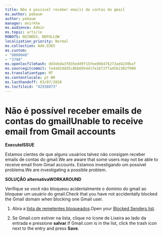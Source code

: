 ```yaml
---
title: Não é possível receber emails de contas do gmail
ms.author: pebaum
author: pebaum
manager: mnirkhe
ms.audience: Admin
ms.topic: article
ROBOTS: NOINDEX, NOFOLLOW
localization_priority: Normal
ms.collection: Adm_O365
ms.custom:
- "8000048"
- "3798"
ms.openlocfilehash: dd3ebda3f835edd9f15fee096476273ad4249baf
ms.sourcegitcommit: fa4a92ddd5c8bb695441fe16f2ffa4562382f900
ms.translationtype: MT
ms.contentlocale: pt-BR
ms.lasthandoff: 03/07/2020
ms.locfileid: "42558873"
---
```

# <a name="unable-to-receive-email-from-gmail-accounts"></a><span data-ttu-id="5e862-102">Não é possível receber emails de contas do gmail</span><span class="sxs-lookup"><span data-stu-id="5e862-102">Unable to receive email from Gmail accounts</span></span>

<span data-ttu-id="5e862-103">**Execute**</span><span class="sxs-lookup"><span data-stu-id="5e862-103">**ISSUE**</span></span>

<span data-ttu-id="5e862-104">Estamos cientes de que alguns usuários talvez não consigam receber emails de contas do gmail.</span><span class="sxs-lookup"><span data-stu-id="5e862-104">We are aware that some users may not be able to receive email from Gmail accounts.</span></span> <span data-ttu-id="5e862-105">Estamos investigando um possível problema.</span><span class="sxs-lookup"><span data-stu-id="5e862-105">We are investigating a possible problem.</span></span>

<span data-ttu-id="5e862-106">**SOLUÇÃO alternativa**</span><span class="sxs-lookup"><span data-stu-id="5e862-106">**WORKAROUND**</span></span>

<span data-ttu-id="5e862-107">Verifique se você não bloqueou acidentalmente o domínio do gmail ao bloquear um usuário do gmail.</span><span class="sxs-lookup"><span data-stu-id="5e862-107">Check that you have not accidentally blocked the Gmail domain when blocking one Gmail user.</span></span>

1. <span data-ttu-id="5e862-108">Abra a [lista de remetentes bloqueados](https://go.microsoft.com/fwlink/?linkid=2121010).</span><span class="sxs-lookup"><span data-stu-id="5e862-108">Open your [Blocked Senders list](https://go.microsoft.com/fwlink/?linkid=2121010).</span></span>

2. <span data-ttu-id="5e862-109">Se Gmail.com estiver na lista, clique no ícone de Lixeira ao lado da entrada e pressione **salvar**.</span><span class="sxs-lookup"><span data-stu-id="5e862-109">If Gmail.com is in the list, click the trash icon next to the entry and press **Save**.</span></span>
